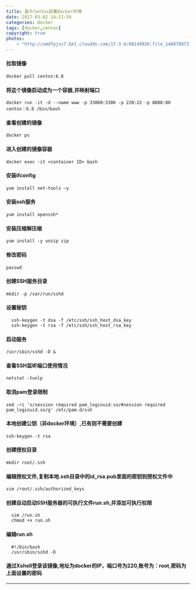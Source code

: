 ```yaml
---
title: 基于Centos部署Docker环境
date: 2017-03-02 14:11:59
categories: Docker
tags: [docker,centos]
copyright: true
photos: 
    - "http://omdfpjss7.bkt.clouddn.com/17-3-6/88149926-file_1488780731850_b1c8.jpg"
---
```

#### 拉取镜像 
```
docker pull centos:6.8
```
#### 将这个镜像启动成为一个容器,并映射端口
```
docker run -it -d --name www -p 33060:3306 -p 220:22 -p 8080:80 centos：6.8 /bin/bash
```
#### 查看创建的镜像
```
docker ps
```
#### 进入创建的镜像容器
```
docker exec -it <container ID> bash 
```
#### 安装ifconfig
```
yum install net-tools –y
```
#### 安装ssh服务
```
yum install openssh*
```
#### 安装压缩解压缩
```
yum install -y unzip zip
```
#### 修改密码
```
passwd
```
#### 创建SSH服务目录
```
mkdir -p /var/run/sshd
```
#### 设置秘钥
```
  ssh-keygen -t dsa -f /etc/ssh/ssh_host_dsa_key
  ssh-keygen -t rsa -f /etc/ssh/ssh_host_rsa_key
```
#### 启动服务
```
/usr/sbin/sshd -D &
```
#### 查看SSH监听端口使用情况
```
netstat -tunlp
```
#### 取消pam登录限制
```
sed -ri 's/session required pam_loginuid.so/#session required pam_loginuid.so/g' /etc/pam.d/ssh
```
#### 本地创建公钥（非docker环境）,已有则不需要创建
```
ssh-keygen -t rsa
```
#### 创建授权目录
```
mkdir root/.ssh
```
#### 编辑授权文件,复制本地.ssh目录中的id_rsa.pub里面的密钥到授权文件中
```
vim /root/.ssh/authorized_keys
```
#### 创建自动启动SSH服务器的可执行文件run.sh,并添加可执行权限
```
  vim /run.sh
  chmod +x run.sh
```
#### 编辑run.sh
```
  #!/bin/bash
  /usr/sbin/sshd -D
```
#### 通过Xshell登录该镜像,地址为docker的IP，端口号为220,账号为：root,密码为上面设置的密码

---

